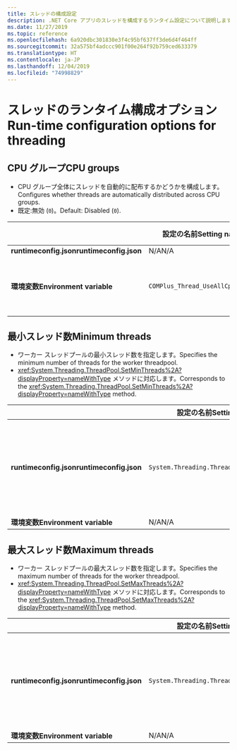 ```yaml
---
title: スレッドの構成設定
description: .NET Core アプリのスレッドを構成するランタイム設定について説明します。
ms.date: 11/27/2019
ms.topic: reference
ms.openlocfilehash: 6a920dbc301830e3f4c95bf637ff3de6d4f464ff
ms.sourcegitcommit: 32a575bf4adccc901f00e264f92b759ced633379
ms.translationtype: HT
ms.contentlocale: ja-JP
ms.lasthandoff: 12/04/2019
ms.locfileid: "74998829"
---
```

# <a name="run-time-configuration-options-for-threading"></a><span data-ttu-id="e12c3-103">スレッドのランタイム構成オプション</span><span class="sxs-lookup"><span data-stu-id="e12c3-103">Run-time configuration options for threading</span></span>

## <a name="cpu-groups"></a><span data-ttu-id="e12c3-104">CPU グループ</span><span class="sxs-lookup"><span data-stu-id="e12c3-104">CPU groups</span></span>

- <span data-ttu-id="e12c3-105">CPU グループ全体にスレッドを自動的に配布するかどうかを構成します。</span><span class="sxs-lookup"><span data-stu-id="e12c3-105">Configures whether threads are automatically distributed across CPU groups.</span></span>
- <span data-ttu-id="e12c3-106">既定:無効 (`0`)。</span><span class="sxs-lookup"><span data-stu-id="e12c3-106">Default: Disabled (`0`).</span></span>

| | <span data-ttu-id="e12c3-107">設定の名前</span><span class="sxs-lookup"><span data-stu-id="e12c3-107">Setting name</span></span> | <span data-ttu-id="e12c3-108">値</span><span class="sxs-lookup"><span data-stu-id="e12c3-108">Values</span></span> |
| - | - | - |
| <span data-ttu-id="e12c3-109">**runtimeconfig.json**</span><span class="sxs-lookup"><span data-stu-id="e12c3-109">**runtimeconfig.json**</span></span> | <span data-ttu-id="e12c3-110">N/A</span><span class="sxs-lookup"><span data-stu-id="e12c3-110">N/A</span></span> | <span data-ttu-id="e12c3-111">N/A</span><span class="sxs-lookup"><span data-stu-id="e12c3-111">N/A</span></span> |
| <span data-ttu-id="e12c3-112">**環境変数**</span><span class="sxs-lookup"><span data-stu-id="e12c3-112">**Environment variable**</span></span> | `COMPlus_Thread_UseAllCpuGroups` | <span data-ttu-id="e12c3-113">`0` - 無効</span><span class="sxs-lookup"><span data-stu-id="e12c3-113">`0` - disabled</span></span><br/><span data-ttu-id="e12c3-114">`1` - 有効</span><span class="sxs-lookup"><span data-stu-id="e12c3-114">`1` - enabled</span></span> |

## <a name="minimum-threads"></a><span data-ttu-id="e12c3-115">最小スレッド数</span><span class="sxs-lookup"><span data-stu-id="e12c3-115">Minimum threads</span></span>

- <span data-ttu-id="e12c3-116">ワーカー スレッドプールの最小スレッド数を指定します。</span><span class="sxs-lookup"><span data-stu-id="e12c3-116">Specifies the minimum number of threads for the worker threadpool.</span></span>
- <span data-ttu-id="e12c3-117"><xref:System.Threading.ThreadPool.SetMinThreads%2A?displayProperty=nameWithType> メソッドに対応します。</span><span class="sxs-lookup"><span data-stu-id="e12c3-117">Corresponds to the <xref:System.Threading.ThreadPool.SetMinThreads%2A?displayProperty=nameWithType> method.</span></span>

| | <span data-ttu-id="e12c3-118">設定の名前</span><span class="sxs-lookup"><span data-stu-id="e12c3-118">Setting name</span></span> | <span data-ttu-id="e12c3-119">値</span><span class="sxs-lookup"><span data-stu-id="e12c3-119">Values</span></span> |
| - | - | - |
| <span data-ttu-id="e12c3-120">**runtimeconfig.json**</span><span class="sxs-lookup"><span data-stu-id="e12c3-120">**runtimeconfig.json**</span></span> | `System.Threading.ThreadPool.MinThreads` | <span data-ttu-id="e12c3-121">最小スレッド数を表す整数</span><span class="sxs-lookup"><span data-stu-id="e12c3-121">An integer that represents the minimum number of threads</span></span> |
| <span data-ttu-id="e12c3-122">**環境変数**</span><span class="sxs-lookup"><span data-stu-id="e12c3-122">**Environment variable**</span></span> | <span data-ttu-id="e12c3-123">N/A</span><span class="sxs-lookup"><span data-stu-id="e12c3-123">N/A</span></span> | <span data-ttu-id="e12c3-124">N/A</span><span class="sxs-lookup"><span data-stu-id="e12c3-124">N/A</span></span> |

## <a name="maximum-threads"></a><span data-ttu-id="e12c3-125">最大スレッド数</span><span class="sxs-lookup"><span data-stu-id="e12c3-125">Maximum threads</span></span>

- <span data-ttu-id="e12c3-126">ワーカー スレッドプールの最大スレッド数を指定します。</span><span class="sxs-lookup"><span data-stu-id="e12c3-126">Specifies the maximum number of threads for the worker threadpool.</span></span>
- <span data-ttu-id="e12c3-127"><xref:System.Threading.ThreadPool.SetMaxThreads%2A?displayProperty=nameWithType> メソッドに対応します。</span><span class="sxs-lookup"><span data-stu-id="e12c3-127">Corresponds to the <xref:System.Threading.ThreadPool.SetMaxThreads%2A?displayProperty=nameWithType> method.</span></span>

| | <span data-ttu-id="e12c3-128">設定の名前</span><span class="sxs-lookup"><span data-stu-id="e12c3-128">Setting name</span></span> | <span data-ttu-id="e12c3-129">値</span><span class="sxs-lookup"><span data-stu-id="e12c3-129">Values</span></span> |
| - | - | - |
| <span data-ttu-id="e12c3-130">**runtimeconfig.json**</span><span class="sxs-lookup"><span data-stu-id="e12c3-130">**runtimeconfig.json**</span></span> | `System.Threading.ThreadPool.MaxThreads` | <span data-ttu-id="e12c3-131">最大スレッド数を表す整数</span><span class="sxs-lookup"><span data-stu-id="e12c3-131">An integer that represents the maximum number of threads</span></span> |
| <span data-ttu-id="e12c3-132">**環境変数**</span><span class="sxs-lookup"><span data-stu-id="e12c3-132">**Environment variable**</span></span> | <span data-ttu-id="e12c3-133">N/A</span><span class="sxs-lookup"><span data-stu-id="e12c3-133">N/A</span></span> | <span data-ttu-id="e12c3-134">N/A</span><span class="sxs-lookup"><span data-stu-id="e12c3-134">N/A</span></span> |
